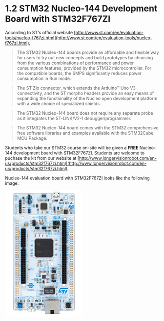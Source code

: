  # 1.2 STM32 Nucleo-144 Development Board with STM32F767ZI

According to ST's official website [http://www.st.com/en/evaluation-tools/nucleo-f767zi.html](http://www.st.com/en/evaluation-tools/nucleo-f767zi.html),

> The STM32 Nucleo-144 boards provide an affordable and flexible way for users to try out new concepts and build prototypes by choosing from the various combinations of performance and power consumption features, provided by the STM32 microcontroller. For the compatible boards, the SMPS significantly reduces power consumption in Run mode.

> The ST Zio connector, which extends the Arduino™ Uno V3 connectivity, and the ST morpho headers provide an easy means of expanding the functionality of the Nucleo open development platform with a wide choice of specialized shields.

> The STM32 Nucleo-144 board does not require any separate probe as it integrates the ST-LINK/V2-1 debugger/programmer.

> The STM32 Nucleo-144 board comes with the STM32 comprehensive free software libraries and examples available with the STM32Cube MCU Package.



Students who take our STM32 course on-site will be given a **FREE** Nucleo-144 development board with STM32F767ZI. 
Students are welcome to puchase the kit from our website at [http://www.longervisionrobot.com/en-us/products/stm32f767zi.html](http://www.longervisionrobot.com/en-us/products/stm32f767zi.html). 

Nucleo-144 evaluation board with STM32F767ZI looks like the following image:

![Image](./nucleo-144.jpg)

